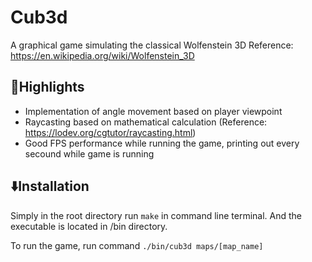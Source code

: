 # Cub3d
A graphical game simulating the classical Wolfenstein 3D
Reference: https://en.wikipedia.org/wiki/Wolfenstein_3D

## 🌟Highlights
- Implementation of angle movement based on player viewpoint
- Raycasting based on mathematical calculation (Reference: https://lodev.org/cgtutor/raycasting.html)
- Good FPS performance while running the game, printing out every secound while game is running

## ⬇️Installation
Simply in the root directory run
```make```
in command line terminal. And the executable is located in /bin directory.

To run the game, run command
```./bin/cub3d maps/[map_name]```


